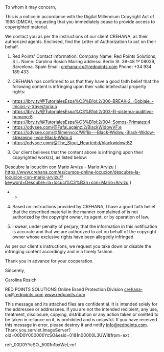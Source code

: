 To whom it may concern,

This is a notice in accordance with the Digital Millennium Copyright Act of 1998 (DMCA), requesting that you immediately cease to provide access to copyrighted material.

We contact you as per the instructions of our client CREHANA, as their authorized agents. Enclosed, find the Letter of Authorization to act on their behalf.

1) Red Points' Contact information:
Company Name: Red Points Solutions, S.L.
Name: Carolina Rosich
Mailing address: Berlín St. 38-48 1º 08029, Barcelona. Spain
Email: crehana-cp@redpoints.com
Phone: +34 934 189 433

2) CREHANA has confirmed to us that they have a good faith belief that the following content is infringing upon their valid intellectual property rights:

- https://lbry.tv/@TutorialesEspa%C3%B1ol:2/006-BREAK-2_-Doblaje_-Inicios-y-trayectoria:a
- https://lbry.tv/@TutorialesEspa%C3%B1ol:2/003-El-sistema-auditivo-humano:8
- https://lbry.tv/@TutorialesEspa%C3%B1ol:2/004-Somos-Primates:4
- https://odysee.com/@FafaLagainz:2/BlackWidowVF:e
- https://odysee.com/@filmenvo:c/Wiflix---Black-Widow,-Black-Widow-streaming,-voir-Black-Wido:4
- https://odysee.com/@The_Stout_Hearted:d/blackwidow:82



3) Our client believes that the content above is infringing upon their copyrighted work(s), as listed below:

Descubre la locución con Mario Arvizu - Mario Arvizu ( https://www.crehana.com/es/cursos-online-locucion/descubre-la-locucion-con-mario-arvizu/?keyword=Descubre+la+locuci%C3%B3n+con+Mario+Arvizu )
- -

4) Based on instructions provided by CREHANA, I have a good faith belief that the described material in the manner complained of is not authorized by the copyright owner, its agent, or by operation of law.

5) I swear, under penalty of perjury, that the information in this notification is accurate and that we are authorized to act on behalf of the copyright owner whose exclusive rights have been allegedly infringed.

As per our client's instructions, we request you take down or disable the infringing content accordingly and in a timely fashion.

Thank you in advance for your cooperation.

Sincerely,

Carolina Rosich

RED POINTS SOLUTIONS
Online Brand Protection Division
crehana-cp@redpoints.com
www.redpoints.com

This message and its attached files are confidential. It is intended solely for the addressee or addressees. If you are not the intended recipient, any use, treatment, disclosure, copying, distribution or any action taken or omitted to be taken in reliance on it, is prohibited and is unlawful. If you have received this message in error, please destroy it and notify info@redpoints.com. Thank you.servlet.ImageServer?oid=00D0Y000000YcSO&esid=0181n00000L3UWi&from=ext

ref:_00D0YYcSO._5001n1bxWeL:ref 
